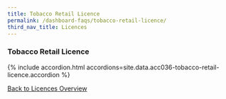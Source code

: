 ```yaml
---
title: Tobacco Retail Licence
permalink: /dashboard-faqs/tobacco-retail-licence/
third_nav_title: Licences
---
```


### Tobacco Retail Licence

{% include accordion.html accordions=site.data.acc036-tobacco-retail-licence.accordion %}

[Back to Licences Overview](/licences/)